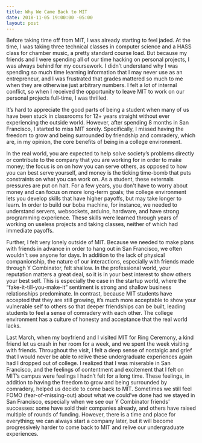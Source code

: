 ```yaml
---
title: Why We Came Back to MIT
date: 2018-11-05 19:00:00 -05:00
layout: post
---
```


Before taking time off from MIT, I was already starting to feel jaded. At the time, I was taking three technical classes in computer science and a HASS class for chamber music, a pretty standard course load. But because my friends and I were spending all of our time hacking on personal projects, I was always behind for my coursework. I didn’t understand why I was spending so much time learning information that I may never use as an entrepreneur, and I was frustrated that grades mattered so much to me when they are otherwise just arbitrary numbers. I felt a lot of internal conflict, so when I received the opportunity to leave MIT to work on our personal projects full-time, I was thrilled.

It’s hard to appreciate the good parts of being a student when many of us have been stuck in classrooms for 12+ years straight without ever experiencing the outside world. However, after spending 8 months in San Francisco, I started to miss MIT sorely. Specifically, I missed having the freedom to grow and being surrounded by friendship and comradery, which are, in my opinion, the core benefits of being in a college environment.

In the real world, you are expected to help solve society’s problems directly or contribute to the company that you are working for in order to make money; the focus is on on how you can serve others, as opposed to how you can best serve yourself, and money is the ticking time-bomb that puts constraints on what you can work on. As a student, these externals pressures are put on halt. For a few years, you don't have to worry about money and can focus on more long-term goals; the college environment lets you develop skills that have higher payoffs, but may take longer to learn. In order to build our boba machine, for instance, we needed to understand servers, websockets, arduino, hardware, and have strong programming experience. These skills were learned through years of working on useless projects and taking classes, neither of which had immediate payoffs.

Further, I felt very lonely outside of MIT. Because we needed to make plans with friends in advance in order to hang out in San Francisco, we often wouldn't see anyone for days. In addition to the lack of physical companionship, the nature of our interactions, especially with friends made through Y Combinator, felt shallow. In the professional world, your reputation matters a great deal, so it is in your best interest to show others your best self. This is especially the case in the startup world, where the “fake-it-till-you-make-it” sentiment is strong and shallow business relationships predominate. In contrast, because MIT students have accepted that they are still growing, it’s much more acceptable to show your vulnerable self to others so that deeper friendships can be built, leading students to feel a sense of comradery with each other. The college environment has a culture of honesty and acceptance that the real world lacks.

Last March, when my boyfriend and I visited MIT for Ring Ceremony, a kind friend let us crash in her room for a week, and we spent the week visiting with friends. Throughout the visit, I felt a deep sense of nostalgic and grief that I would never be able to relive these undergraduate experiences again had I dropped out of college. I realized that I was miserable in San Francisco, and the feelings of contentment and excitement that I felt on MIT’s campus were feelings I hadn’t felt for a long time. These feelings, in addition to having the freedom to grow and being surrounded by comradery, helped us decide to come back to MIT. Sometimes we still feel FOMO (fear-of-missing-out) about what we could’ve done had we stayed in San Francisco, especially when we see our Y Combinator friends' successes: some have sold their companies already, and others have raised multiple of rounds of funding. However, there is a time and place for everything; we can always start a company later, but it will become progressively harder to come back to MIT and relive our undergraduate experiences.
